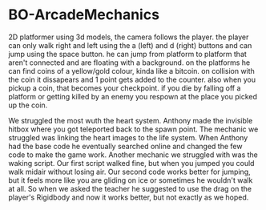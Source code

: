 # BO-ArcadeMechanics



2D platformer using 3d models, the camera follows the player. the player can only walk right and left using the a (left) and d (right) buttons and can jump using the space button. he can jump from platform to platform that aren't connected and are floating with a background. on the platforms he can find coins of a yellow/gold colour, kinda like a bitcoin. on collision with the coin it dissapears and 1 point gets added to the counter. also when you pickup a coin, that becomes your checkpoint. if you die by falling off a platform or getting killed by an enemy you respown at the place you picked up the coin. 

We struggled the most wuth the heart system. Anthony made the invisible hitbox where you got teleported back to the spawn point. The mechanic we struggled was linking the heart images to the life system. When Anthony had the base code he eventually searched online and changed the few code to make the game work.
Another mechanic we struggled with was the waking script. Our first script walked fine, but when you jumped you could walk midair without losing air. Our second code works better for jumping, but it feels more like you are gliding on ice or sometimes he wouldn't walk at all. So when we asked the teacher he suggested to use the drag on the player's Rigidbody and now it works better, but not exactly as we hoped.